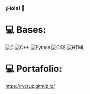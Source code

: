 ### ¡Hola! 👋

<!--
**rvcruz/rvcruz** is a ✨ _special_ ✨ repository because its `README.md` (this file) appears on your GitHub profile.

# 💫 Sobre mi:

- 🔭 Licenciatura en Ingeniería en Ciencia de Datos
- 🌱 Generación 2022
- ⚡ Ayudante Docencia-Investigación [Facultad Matemáticas y CENIA-IEA]
-->


# 💻 Bases:
![C](https://img.shields.io/badge/c-%2300599C.svg?style=for-the-badge&logo=c&logoColor=white) ![C++](https://img.shields.io/badge/c++-%2300599C.svg?style=for-the-badge&logo=c%2B%2B&logoColor=white) ![Python](https://img.shields.io/badge/python-3670A0?style=for-the-badge&logo=python&logoColor=ffdd54) ![CSS](https://img.shields.io/badge/css3-%231572B6.svg?style=for-the-badge&logo=css3&logoColor=white) ![HTML](https://img.shields.io/badge/html5-%23E34F26.svg?style=for-the-badge&logo=html5&logoColor=white)
 
# 💻 Portafolio:
https://rvcruz.github.io/
